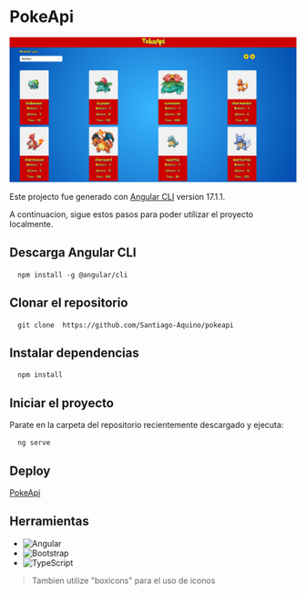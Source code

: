 # PokeApi

![App Screenshot](./src/assets/aplicacion.png)


Este projecto fue generado con [Angular CLI](https://github.com/angular/angular-cli) version 17.1.1.

A continuacion, sigue estos pasos para poder utilizar el proyecto localmente.


## Descarga Angular CLI

```
  npm install -g @angular/cli
```
## Clonar el repositorio

```
  git clone  https://github.com/Santiago-Aquino/pokeapi
```

## Instalar dependencias

```
  npm install
```

## Iniciar el proyecto

Parate en la carpeta del repositorio recientemente descargado y ejecuta:

```
  ng serve
```
    
## Deploy

[PokeApi](https://pokeapi-zeta-black.vercel.app/)


## Herramientas

- ![Angular](https://img.shields.io/badge/angular-%23DD0031.svg?style=for-the-badge&logo=angular&logoColor=white)
- ![Bootstrap](https://img.shields.io/badge/bootstrap-%238511FA.svg?style=for-the-badge&logo=bootstrap&logoColor=white)
- ![TypeScript](https://img.shields.io/badge/typescript-%23007ACC.svg?style=for-the-badge&logo=typescript&logoColor=white)


> Tambien utilize "boxicons" para el uso de iconos

